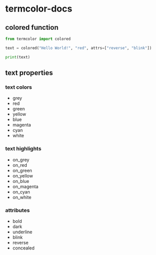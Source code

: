 # termcolor-docs

## colored function

```python
from termcolor import colored

text = colored("Hello World!", "red", attrs=["reverse", "blink"])

print(text)
```

## text properties

### text colors

- grey
- red
- green
- yellow
- blue
- magenta
- cyan
- white

### text highlights

- on_grey
- on_red
- on_green
- on_yellow
- on_blue
- on_magenta
- on_cyan
- on_white

### attributes

- bold
- dark
- underline
- blink
- reverse
- concealed
